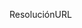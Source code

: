 <span data-ttu-id="4c258-101">Resolución</span><span class="sxs-lookup"><span data-stu-id="4c258-101">URL</span></span>